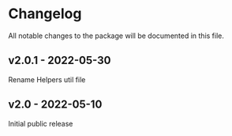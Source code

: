 # Changelog

All notable changes to the package will be documented in this file.

## v2.0.1 - 2022-05-30

Rename Helpers util file
## v2.0 - 2022-05-10

Initial public release